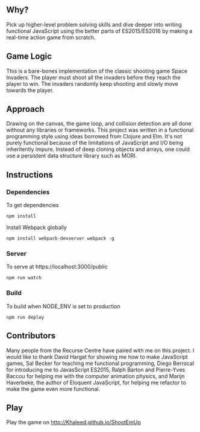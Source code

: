 ## Why?

Pick up higher-level problem solving skills and dive deeper into writing functional JavaScript using the better parts of ES2015/ES2016 by making a real-time action game from scratch.

## Game Logic

This is a bare-bones implementation of the classic shooting game Space Invaders. The player must shoot all the invaders before they reach the player to win. The invaders randomly keep shooting and slowly move towards the player.

## Approach

Drawing on the canvas, the game loop, and collision detection are all done without any libraries or frameworks. This project was written in a functional programming style using ideas borrowed from Clojure and Elm. It's not purely functional because of the limitations of JavaScript and I/O being inheritently impure. Instead of deep cloning objects and arrays, one could use a persistent data structure library such as MORI.
## Instructions

### Dependencies

To get dependencies

`npm install`

Install Webpack globally 

`npm install webpack-devserver webpack -g`

### Server

To serve at https://localhost:3000/public

`npm run watch`

### Build

To build when NODE_ENV is set to production

`npm run deploy`

## Contributors

Many people from the Recurse Centre have paired with me on this project. I would like to thank David Hargat for showing me how to make JavaScript games, Sal Becker for teaching me functional programming, Diego Berrocal for introducing me to JavasScript ES2015, Ralph Barton and Pierre-Yves Baccou for helping me with the computer animation physics, and Marijn Haverbeke, the author of Eloquent JavaScript, for helping me refactor to make the game even more functional.

## Play

Play the game on http://Khaleed.github.io/ShootEmUp


<a href='http://www.recurse.com' title='Made with love at the Recurse Center'><img src='https://cloud.githubusercontent.com/assets/2883345/11322973/9e557144-910b-11e5-959a-8fdaaa4a88c5.png' height='14px'/></a>
